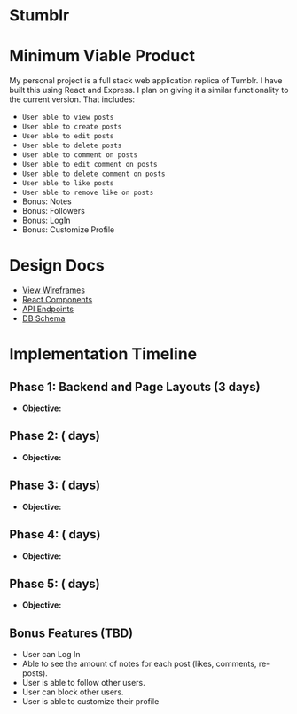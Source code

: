 # Stumblr

# Minimum Viable Product

My personal project is a full stack web application replica of Tumblr. I have built this using React and Express. I plan on giving it a similar functionality to the current version. That includes:

* `User able to view posts`
* `User able to create posts`
* `User able to edit posts`
* `User able to delete posts`
* `User able to comment on posts`
* `User able to edit comment on posts`
* `User able to delete comment on posts`
* `User able to like posts`
* `User able to remove like on posts`
* Bonus: Notes
* Bonus: Followers
* Bonus: LogIn
* Bonus: Customize Profile

# Design Docs

* [View Wireframes](./wireframes)
* [React Components](./component_hierarchy.md)
* [API Endpoints](./api-endpoints.md)
* [DB Schema](./schema.md)


# Implementation Timeline

## Phase 1: Backend and Page Layouts  (3 days)
* **Objective:**

## Phase 2:  ( days)
* **Objective:**

## Phase 3:  ( days)
* **Objective:**

## Phase 4:  ( days)
* **Objective:**

## Phase 5:  ( days)
* **Objective:**

## Bonus Features (TBD)
* User can Log In
* Able to see the amount of notes for each post (likes, comments, re-posts).
* User is able to follow other users.
* User can block other users.
* User is able to customize their profile
